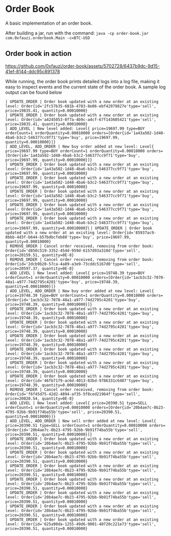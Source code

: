 # Order Book



A basic implementation of an order book.

After building a jar, run with the command:
`java -cp order-book.jar com.0xfauzi.orderbook.Main -c=BTC-USD`


## Order book in action
https://github.com/0xfauzi/order-book/assets/5702728/6437b9dc-9d15-41ef-8144-ddc95c891378

While running, the order book prints detailed logs into a log file, making it easy to inspect events and the current state of the order book.
A sample log output can be found below

`| UPDATE_ORDER | Order book updated with a new order at an existing level: Order{id='2fc57b35-681b-4783-8e06-ebf42979827e'type='sell', price=19835.41, quantity=0.00010000}`\
`| UPDATE_ORDER | Order book updated with a new order at an existing level: Order{id='a4245053-0f7a-4b9c-a4cf-67f143605421'type='sell', price=19835.41, quantity=0.00010000}`\
`| ADD_LEVEL | New level added: Level{ price=19697.99 type=BUY orderCount=1 orderQuantity=0.00010000 orders=[Order{id='1a43a502-1d48-4ba6-b3c2-546377cc9f71'type='buy', price=19697.99, quantity=0.00010000}]}`\
`| ADD_LEVEL, ADD_ORDER | New buy order added at new level: Level{ price=19697.99 type=BUY orderCount=1 orderQuantity=0.00010000 orders=[Order{id='1a43a502-1d48-4ba6-b3c2-546377cc9f71'type='buy', price=19697.99, quantity=0.00010000}]}`\
`| UPDATE_ORDER | Order book updated with a new order at an existing level: Order{id='1a43a502-1d48-4ba6-b3c2-546377cc9f71'type='buy', price=19697.99, quantity=0.00010000}`\
`| UPDATE_ORDER | Order book updated with a new order at an existing level: Order{id='1a43a502-1d48-4ba6-b3c2-546377cc9f71'type='buy', price=19697.99, quantity=0.00010000}`\
`| UPDATE_ORDER | Order book updated with a new order at an existing level: Order{id='1a43a502-1d48-4ba6-b3c2-546377cc9f71'type='buy', price=19697.99, quantity=0.00010000}`\
`| UPDATE_ORDER | Order book updated with a new order at an existing level: Order{id='1a43a502-1d48-4ba6-b3c2-546377cc9f71'type='buy', price=19697.99, quantity=0.00010000}`\
`| UPDATE_ORDER | Order book updated with a new order at an existing level: Order{id='1a43a502-1d48-4ba6-b3c2-546377cc9f71'type='buy', price=19697.99, quantity=0.00010000}`\ 
`| UPDATE_ORDER | Order book updated with a new order at an existing level: Order{id='85937ac9-8bbb-4d3f-b644-b57bdbcfeb88'type='buy', price=19697.99, quantity=0.00010000}`\
`| REMOVE_ORDER | Cancel order received, removing from order book: Order{id='d850c519-3352-454d-959d-6157d93a310d'type='sell', price=20159.51, quantity=0E-8}`\
`| REMOVE_ORDER | Cancel order received, removing from order book: Order{id='2dcb9b20-57ca-4a89-a3e9-73cddc5167d0'type='sell', price=20597.37, quantity=0E-8}`\
`| ADD_LEVEL | New level added: Level{ price=19748.39 type=BUY orderCount=1 orderQuantity=0.00010000 orders=[Order{id='1acb3c32-7078-48a1-a977-74d2795c4201'type='buy', price=19748.39, quantity=0.00010000}]}`\
`| ADD_LEVEL, ADD_ORDER | New buy order added at new level: Level{ price=19748.39 type=BUY orderCount=1 orderQuantity=0.00010000 orders=[Order{id='1acb3c32-7078-48a1-a977-74d2795c4201'type='buy', price=19748.39, quantity=0.00010000}]}`\
`| UPDATE_ORDER | Order book updated with a new order at an existing level: Order{id='1acb3c32-7078-48a1-a977-74d2795c4201'type='buy', price=19748.39, quantity=0.00010000}`\
`| UPDATE_ORDER | Order book updated with a new order at an existing level: Order{id='1acb3c32-7078-48a1-a977-74d2795c4201'type='buy', price=19748.39, quantity=0.00010000}`\
`| UPDATE_ORDER | Order book updated with a new order at an existing level: Order{id='1acb3c32-7078-48a1-a977-74d2795c4201'type='buy', price=19748.39, quantity=0.00010000}`\
`| UPDATE_ORDER | Order book updated with a new order at an existing level: Order{id='1acb3c32-7078-48a1-a977-74d2795c4201'type='buy', price=19748.39, quantity=0.00010000}`\
`| UPDATE_ORDER | Order book updated with a new order at an existing level: Order{id='1acb3c32-7078-48a1-a977-74d2795c4201'type='buy', price=19748.39, quantity=0.00010000}`\
`| UPDATE_ORDER | Order book updated with a new order at an existing level: Order{id='46fb71f9-ac6d-4013-83bd-9786331c6487'type='buy', price=19748.39, quantity=0.00010000}`\
`| REMOVE_ORDER | Cancel order received, removing from order book: Order{id='f6f45d75-42d2-4894-af35-5f8ced21964f'type='sell', price=20020.54, quantity=0E-8}`\
`| ADD_LEVEL | New level added: Level{ price=20390.51 type=SELL orderCount=1 orderQuantity=0.00010000 orders=[Order{id='20b4ae7c-0b23-4795-92bb-9b91f74ba55b'type='sell', price=20390.51, quantity=0.00010000}]}`\
`| ADD_LEVEL, ADD_ORDER | New sell order added at new level: Level{ price=20390.51 type=SELL orderCount=1 orderQuantity=0.00010000 orders=[Order{id='20b4ae7c-0b23-4795-92bb-9b91f74ba55b'type='sell', price=20390.51, quantity=0.00010000}]}`\
`| UPDATE_ORDER | Order book updated with a new order at an existing level: Order{id='20b4ae7c-0b23-4795-92bb-9b91f74ba55b'type='sell', price=20390.51, quantity=0.00010000}`\
`| UPDATE_ORDER | Order book updated with a new order at an existing level: Order{id='20b4ae7c-0b23-4795-92bb-9b91f74ba55b'type='sell', price=20390.51, quantity=0.00010000}`\
`| UPDATE_ORDER | Order book updated with a new order at an existing level: Order{id='20b4ae7c-0b23-4795-92bb-9b91f74ba55b'type='sell', price=20390.51, quantity=0.00010000}`\
`| UPDATE_ORDER | Order book updated with a new order at an existing level: Order{id='20b4ae7c-0b23-4795-92bb-9b91f74ba55b'type='sell', price=20390.51, quantity=0.00010000}`\
`| UPDATE_ORDER | Order book updated with a new order at an existing level: Order{id='20b4ae7c-0b23-4795-92bb-9b91f74ba55b'type='sell', price=20390.51, quantity=0.00010000}`\
`| UPDATE_ORDER | Order book updated with a new order at an existing level: Order{id='20b4ae7c-0b23-4795-92bb-9b91f74ba55b'type='sell', price=20390.51, quantity=0.00010000}`\
`| UPDATE_ORDER | Order book updated with a new order at an existing level: Order{id='625a90da-1255-49d6-9001-40720c221e73'type='sell', price=20390.51, quantity=0.00010000}`
